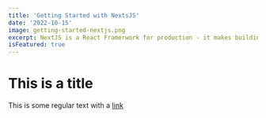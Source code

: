 ```yaml
---
title: 'Getting Started with NextsJS'
date: '2022-10-15'
image: getting-started-nextjs.png
excerpt: NextJS is a React Framerwork for production - it makes building fullstack React app and sites a breeze and ships with built-in SSR.
isFeatured: true
---
```



# This is a title

This is some regular text with a [link](google.com)